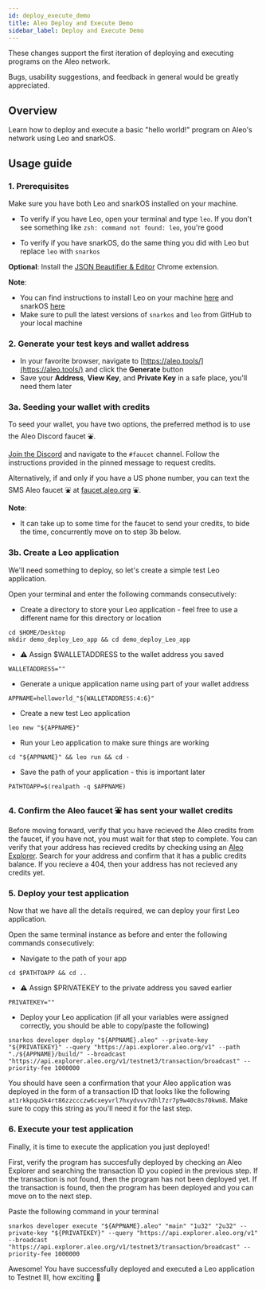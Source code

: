 ```yaml
---
id: deploy_execute_demo
title: Aleo Deploy and Execute Demo
sidebar_label: Deploy and Execute Demo
---
```


These changes support the first iteration of deploying and executing programs on the Aleo network.

Bugs, usability suggestions, and feedback in general would be greatly appreciated.

## Overview

Learn how to deploy and execute a basic "hello world!" program on Aleo's network using Leo and snarkOS.

## Usage guide

### 1. Prerequisites

Make sure you have both Leo and snarkOS installed on your machine.

- To verify if you have Leo, open your terminal and type `leo`. If you don't see something like `zsh: command not found: leo`, you're good

- To verify if you have snarkOS, do the same thing you did with Leo but replace `leo` with `snarkos`

**Optional**: Install the [JSON Beautifier & Editor](https://chrome.google.com/webstore/detail/json-beautifier-editor/lpopeocbeepakdnipejhlpcmifheolpl) Chrome extension.

**Note**:

- You can find instructions to install Leo on your machine [here](https://github.com/AleoHQ/leo) and snarkOS [here](https://github.com/AleoHQ/snarkos)
- Make sure to pull the latest versions of `snarkos` and `leo` from GitHub to your local machine

### 2. Generate your test keys and wallet address

- In your favorite browser, navigate to [https://aleo.tools/](https://aleo.tools/) and click the **Generate** button
- Save your **Address**, **View Key**, and **Private Key** in a safe place, you'll need them later

### 3a. Seeding your wallet with credits

<!-- markdown-link-check-disable -->

To seed your wallet, you have two options, the preferred method is to use the Aleo Discord faucet ⛲️.

[Join the Discord](https://discord.gg/aleohq) and navigate to the `#faucet` channel. Follow the instructions provided in the pinned message to request credits.

Alternatively, if and only if you have a US phone number, you can text the SMS Aleo faucet ⛲️ at [faucet.aleo.org](https://faucet.aleo.org/) ⛲️.

<!-- markdown-link-check-enable -->

**Note**:

- It can take up to some time for the faucet to send your credits, to bide the time, concurrently move on to step 3b below.

### 3b. Create a Leo application

We'll need something to deploy, so let's create a simple test Leo application.

Open your terminal and enter the following commands consecutively:

- Create a directory to store your Leo application - feel free to use a different name for this directory or location

```
cd $HOME/Desktop
mkdir demo_deploy_Leo_app && cd demo_deploy_Leo_app
```

- ⚠️ Assign $WALLETADDRESS to the wallet address you saved

```
WALLETADDRESS=""
```

- Generate a unique application name using part of your wallet address

```
APPNAME=helloworld_"${WALLETADDRESS:4:6}"
```

- Create a new test Leo application

```
leo new "${APPNAME}"
```

- Run your Leo application to make sure things are working

```
cd "${APPNAME}" && leo run && cd -
```

- Save the path of your application - this is important later

```
PATHTOAPP=$(realpath -q $APPNAME)
```

### 4. Confirm the Aleo faucet ⛲️ has sent your wallet credits

Before moving forward, verify that you have recieved the Aleo credits from the faucet, if you have not, you must wait for that step to complete. You can verify that your address has recieved credits by checking using an [Aleo Explorer](https://explorer.hamp.app/). Search for your address and confirm that it has a public credits balance. If you recieve a 404, then your address has not recieved any credits yet.

### 5. Deploy your test application

Now that we have all the details required, we can deploy your first Leo application.

Open the same terminal instance as before and enter the following commands consecutively:

- Navigate to the path of your app

```
cd $PATHTOAPP && cd ..
```

- ⚠️ Assign $PRIVATEKEY to the private address you saved earlier

```
PRIVATEKEY=""
```

- Deploy your Leo application (if all your variables were assigned correctly, you should be able to copy/paste the following)

```
snarkos developer deploy "${APPNAME}.aleo" --private-key "${PRIVATEKEY}" --query "https://api.explorer.aleo.org/v1" --path "./${APPNAME}/build/" --broadcast "https://api.explorer.aleo.org/v1/testnet3/transaction/broadcast" --priority-fee 1000000
```

You should have seen a confirmation that your Aleo application was deployed in the form of a transaction ID that looks like the following `at1rkkpqu5k4rt86zzccczw6cxeyvrl7hxydvvv7dhl7zr7p9w40c8s70kwm8`. Make sure to copy this string as you'll need it for the last step.

### 6. Execute your test application

Finally, it is time to execute the application you just deployed!

First, verify the program has succesfully deployed by checking an Aleo Explorer and searching the transaction ID you copied in the previous step. If the transaction is not found, then the program has not been deployed yet. If the transaction is found, then the program has been deployed and you can move on to the next step.

Paste the following command in your terminal

```
snarkos developer execute "${APPNAME}.aleo" "main" "1u32" "2u32" --private-key "${PRIVATEKEY}" --query "https://api.explorer.aleo.org/v1" --broadcast "https://api.explorer.aleo.org/v1/testnet3/transaction/broadcast" --priority-fee 1000000
```

Awesome! You have successfully deployed and executed a Leo application to Testnet III, how exciting 🎉
